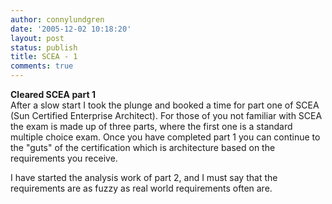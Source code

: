 ```yaml
---
author: connylundgren
date: '2005-12-02 10:18:20'
layout: post
status: publish
title: SCEA - 1
comments: true
---
```


**Cleared SCEA part 1**  
After a slow start I took the plunge and booked a time for part one of SCEA
(Sun Certified Enterprise Architect). For those of you not familiar with SCEA
the exam is made up of three parts, where the first one is a standard multiple
choice exam. Once you have completed part 1 you can continue to the "guts" of
the certification which is architecture based on the requirements you receive.

I have started the analysis work of part 2, and I must say that the
requirements are as fuzzy as real world requirements often are.

